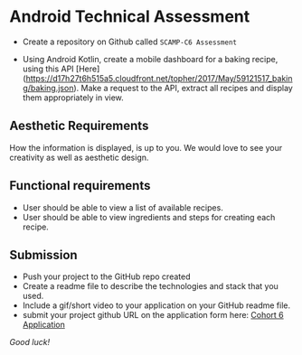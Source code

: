 # Android Technical Assessment  

- Create a repository on Github called ``SCAMP-C6 Assessment``

- Using Android Kotlin, create a mobile dashboard for a baking recipe,
 using this API [Here] (https://d17h27t6h515a5.cloudfront.net/topher/2017/May/59121517_baking/baking.json).
 Make a request to the API, extract all recipes and display them appropriately in view.


## Aesthetic Requirements
How the information is displayed, is up to you. We would love to see your creativity as well as aesthetic design.
  
## Functional requirements
- User should be able to view a list of available recipes.
- User should be able to view ingredients and steps for creating each recipe.

## Submission
- Push your project to the GitHub repo created
- Create a readme file to describe the technologies and stack that you used.
- Include a gif/short video to your application on your GitHub readme file.
- submit your project github URL on the application form here: [Cohort 6 Application](http://shecodeafrica.org/events) 


*Good luck!*
